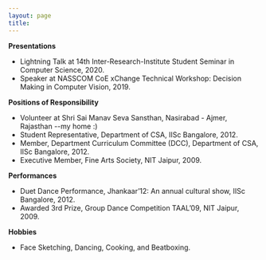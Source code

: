 ```yaml
---
layout: page
title: 
---
```


**Presentations**

- Lightning Talk at 14th Inter-Research-Institute Student Seminar in Computer Science, 2020.
- Speaker at NASSCOM CoE xChange Technical Workshop: Decision Making in Computer Vision, 2019.


**Positions of Responsibility**

- Volunteer at Shri Sai Manav Seva Sansthan, Nasirabad - Ajmer, Rajasthan --my home :)
- Student Representative, Department of CSA, IISc Bangalore, 2012.
- Member, Department Curriculum Committee (DCC), Department of CSA, IISc Bangalore, 2012.
- Executive Member, Fine Arts Society, NIT Jaipur, 2009.


**Performances**
- Duet Dance Performance, Jhankaar’12: An annual cultural show, IISc Bangalore, 2012.
- Awarded 3rd Prize, Group Dance Competition TAAL’09, NIT Jaipur, 2009.


**Hobbies**
- Face Sketching, Dancing, Cooking, and Beatboxing.
